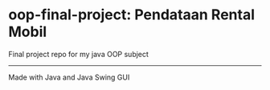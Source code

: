 # oop-final-project: Pendataan Rental Mobil
Final project repo for my java OOP subject

------------------------------------------

Made with Java and Java Swing GUI